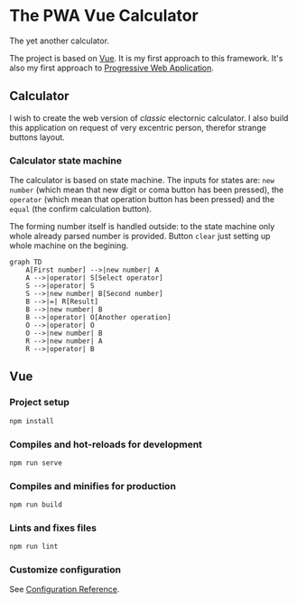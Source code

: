 # The PWA Vue Calculator

The yet another calculator.

The project is based on [Vue](https://vuejs.org/). It is my first approach to this framework. It's also my first approach to [Progressive Web Application](https://en.wikipedia.org/wiki/Progressive_web_application).

## Calculator

I wish to create the web version of _classic_ electornic calculator.
I also build this application on request of very excentric person, therefor strange buttons layout.

### Calculator state machine

The calculator is based on state machine. The inputs for states are: `new number` (which mean that new digit or coma button has been pressed), the `operator` (which mean that operation button has been pressed) and the `equal` (the confirm calculation button).

The forming number itself is handled outside: to the state machine only whole already parsed number is provided. Button `clear` just setting up whole machine on the begining.

```mermaid
graph TD
    A[First number] -->|new number| A
    A -->|operator| S[Select operator]
    S -->|operator| S
    S -->|new number| B[Second number]
    B -->|=| R[Result]
    B -->|new number| B
    B -->|operator| O[Another operation]
    O -->|operator| O
    O -->|new number| B
    R -->|new number| A
    R -->|operator| B
```

## Vue

### Project setup

```bash
npm install
```

### Compiles and hot-reloads for development

```bash
npm run serve
```

### Compiles and minifies for production

```bash
npm run build
```

### Lints and fixes files

```bash
npm run lint
```

### Customize configuration

See [Configuration Reference](https://cli.vuejs.org/config/).
